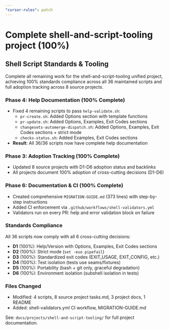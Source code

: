 ```yaml
---
"cursor-rules": patch
---
```


# Complete shell-and-script-tooling project (100%)

## Shell Script Standards & Tooling

Complete all remaining work for the shell-and-script-tooling unified project, achieving 100% standards compliance across all 36 maintained scripts and full adoption tracking across 8 source projects.

### Phase 4: Help Documentation (100% Complete)

- Fixed 4 remaining scripts to pass `help-validate.sh`:
  - `pr-create.sh`: Added Options section with template functions
  - `pr-update.sh`: Added Options, Examples, Exit Codes sections
  - `changesets-automerge-dispatch.sh`: Added Options, Examples, Exit Codes sections + strict mode
  - `checks-status.sh`: Added Examples, Exit Codes sections
- **Result**: All 36/36 scripts now have complete help documentation

### Phase 3: Adoption Tracking (100% Complete)

- Updated 8 source projects with D1-D6 adoption status and backlinks
- All projects document 100% adoption of cross-cutting decisions (D1-D6)

### Phase 6: Documentation & CI (100% Complete)

- Created comprehensive `MIGRATION-GUIDE.md` (373 lines) with step-by-step instructions
- Added CI enforcement via `.github/workflows/shell-validators.yml`
- Validators run on every PR: help and error validation block on failure

### Standards Compliance

All 36 scripts now comply with all 6 cross-cutting decisions:

- **D1** (100%): Help/Version with Options, Examples, Exit Codes sections
- **D2** (100%): Strict mode (`set -euo pipefail`)
- **D3** (100%): Standardized exit codes (EXIT_USAGE, EXIT_CONFIG, etc.)
- **D4** (100%): Test isolation (tests use seams/fixtures)
- **D5** (100%): Portability (bash + git only, graceful degradation)
- **D6** (100%): Environment isolation (subshell isolation in tests)

### Files Changed

- Modified: 4 scripts, 8 source project tasks.md, 3 project docs, 1 README
- Added: shell-validators.yml CI workflow, MIGRATION-GUIDE.md

See: `docs/projects/shell-and-script-tooling/` for full project documentation.
